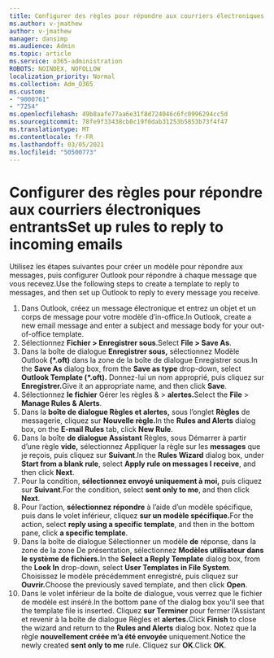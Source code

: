 ```yaml
---
title: Configurer des règles pour répondre aux courriers électroniques entrants
ms.author: v-jmathew
author: v-jmathew
manager: dansimp
ms.audience: Admin
ms.topic: article
ms.service: o365-administration
ROBOTS: NOINDEX, NOFOLLOW
localization_priority: Normal
ms.collection: Adm_O365
ms.custom:
- "9000761"
- "7254"
ms.openlocfilehash: 49b8aafe77aa6e31f8d724046c6fc0996294cc5d
ms.sourcegitcommit: 78fe9f33438cb0c19f0dab31253b5853b73f4f47
ms.translationtype: MT
ms.contentlocale: fr-FR
ms.lasthandoff: 03/05/2021
ms.locfileid: "50500773"
---
```

# <a name="set-up-rules-to-reply-to-incoming-emails"></a><span data-ttu-id="56712-102">Configurer des règles pour répondre aux courriers électroniques entrants</span><span class="sxs-lookup"><span data-stu-id="56712-102">Set up rules to reply to incoming emails</span></span>

<span data-ttu-id="56712-103">Utilisez les étapes suivantes pour créer un modèle pour répondre aux messages, puis configurer Outlook pour répondre à chaque message que vous recevez.</span><span class="sxs-lookup"><span data-stu-id="56712-103">Use the following steps to create a template to reply to messages, and then set up Outlook to reply to every message you receive.</span></span>

1. <span data-ttu-id="56712-104">Dans Outlook, créez un message électronique et entrez un objet et un corps de message pour votre modèle d’in-office.</span><span class="sxs-lookup"><span data-stu-id="56712-104">In Outlook, create a new email message and enter a subject and message body for your out-of-office template.</span></span>
2. <span data-ttu-id="56712-105">Sélectionnez **Fichier > Enregistrer sous**.</span><span class="sxs-lookup"><span data-stu-id="56712-105">Select **File > Save As**.</span></span>
3. <span data-ttu-id="56712-106">Dans la boîte de dialogue  **Enregistrer sous,** sélectionnez Modèle Outlook **(\*.oft)** dans la zone de la boîte de dialogue Enregistrer sous.</span><span class="sxs-lookup"><span data-stu-id="56712-106">In the **Save As** dialog box, from the **Save as type** drop-down, select **Outlook Template (\*.oft).**</span></span> <span data-ttu-id="56712-107">Donnez-lui un nom approprié, puis cliquez sur **Enregistrer.**</span><span class="sxs-lookup"><span data-stu-id="56712-107">Give it an appropriate name, and then click **Save**.</span></span>
4. <span data-ttu-id="56712-108">Sélectionnez **le fichier** Gérer les règles &  >  **alertes.**</span><span class="sxs-lookup"><span data-stu-id="56712-108">Select the **File** > **Manage Rules & Alerts**.</span></span>
5. <span data-ttu-id="56712-109">Dans la **boîte de dialogue Règles et alertes,** sous l’onglet **Règles** de messagerie, cliquez sur **Nouvelle règle.**</span><span class="sxs-lookup"><span data-stu-id="56712-109">In the **Rules and Alerts** dialog box, on the **E-mail Rules** tab, click **New Rule**.</span></span>
6. <span data-ttu-id="56712-110">Dans la boîte **de dialogue Assistant** Règles, sous Démarrer à partir d’une règle **vide,** sélectionnez Appliquer la règle sur les **messages** que je reçois, puis cliquez sur **Suivant**.</span><span class="sxs-lookup"><span data-stu-id="56712-110">In the **Rules Wizard** dialog box, under **Start from a blank rule**, select **Apply rule on messages I receive**, and then click **Next**.</span></span>
7. <span data-ttu-id="56712-111">Pour la condition, **sélectionnez envoyé uniquement à moi,** puis cliquez sur **Suivant**.</span><span class="sxs-lookup"><span data-stu-id="56712-111">For the condition, select **sent only to me**, and then click **Next**.</span></span>
8. <span data-ttu-id="56712-112">Pour l’action, **sélectionnez répondre** à l’aide d’un modèle spécifique, puis dans le volet inférieur, cliquez **sur un modèle spécifique.**</span><span class="sxs-lookup"><span data-stu-id="56712-112">For the action, select **reply using a specific template**, and then in the bottom pane, click **a specific template**.</span></span>
9. <span data-ttu-id="56712-113">Dans la boîte de dialogue Sélectionner  un modèle **de** réponse, dans la zone de la zone De présentation, sélectionnez **Modèles utilisateur dans le système de fichiers.**</span><span class="sxs-lookup"><span data-stu-id="56712-113">In the **Select a Reply Template** dialog box, from the **Look In** drop-down, select **User Templates in File System**.</span></span> <span data-ttu-id="56712-114">Choisissez le modèle précédemment enregistré, puis cliquez sur **Ouvrir.**</span><span class="sxs-lookup"><span data-stu-id="56712-114">Choose the previously saved template, and then click **Open**.</span></span>
10. <span data-ttu-id="56712-115">Dans le volet inférieur de la boîte de dialogue, vous verrez que le fichier de modèle est inséré.</span><span class="sxs-lookup"><span data-stu-id="56712-115">In the bottom pane of the dialog box you'll see that the template file is inserted.</span></span> <span data-ttu-id="56712-116">Cliquez **sur Terminer** pour fermer l’Assistant et revenir à la boîte de dialogue Règles et **alertes.**</span><span class="sxs-lookup"><span data-stu-id="56712-116">Click **Finish** to close the wizard and return to the **Rules and Alerts** dialog box.</span></span> <span data-ttu-id="56712-117">Notez que la règle **nouvellement créée m’a été envoyée** uniquement.</span><span class="sxs-lookup"><span data-stu-id="56712-117">Notice the newly created **sent only to me** rule.</span></span> <span data-ttu-id="56712-118">Cliquez sur **OK**.</span><span class="sxs-lookup"><span data-stu-id="56712-118">Click **OK**.</span></span>
